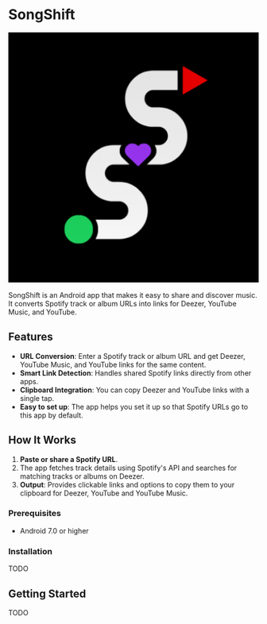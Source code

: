 # SongShift

![App Icon](app/src/main/ic_launcher-playstore.png)

SongShift is an Android app that makes it easy to share and discover music. It converts Spotify track or album URLs into links for Deezer, YouTube Music, and YouTube.

## Features

- **URL Conversion**: Enter a Spotify track or album URL and get Deezer, YouTube Music, and YouTube links for the same content.
- **Smart Link Detection**: Handles shared Spotify links directly from other apps.
- **Clipboard Integration**: You can copy Deezer and YouTube links with a single tap.
- **Easy to set up**: The app helps you set it up so that Spotify URLs go to this app by default.

## How It Works

1. **Paste or share a Spotify URL**.
2. The app fetches track details using Spotify's API and searches for matching tracks or albums on Deezer.
3. **Output**: Provides clickable links and options to copy them to your clipboard for Deezer, YouTube and YouTube Music.

### Prerequisites

- Android 7.0 or higher

### Installation

TODO

## Getting Started

TODO
